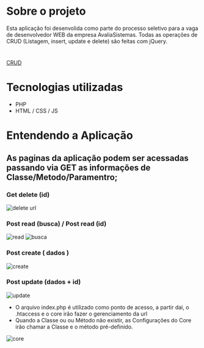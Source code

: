 
# Sobre o projeto

Esta aplicação foi desenvolida como parte do processo seletivo para a vaga de desenvolvedor WEB da empresa AvaliaSistemas. Todas as operações de CRUD (Listagem, insert, update e delete) são feitas com jQuery.

#
[CRUD](https://user-images.githubusercontent.com/81712575/184274476-97ac6b66-f736-44db-8b1c-7b34e6155e2c.mp4)


# Tecnologias utilizadas
- PHP
- HTML / CSS / JS 


# Entendendo a Aplicação
## As paginas da aplicação podem ser acessadas passando via GET as informações de Classe/Metodo/Paramentro;
### Get delete (id)
![delete url](https://user-images.githubusercontent.com/81712575/184270608-ec1a9440-f1d2-42b0-9744-fafecfee39cc.jpg)
### Post read (busca) / Post read (id)
![read](https://user-images.githubusercontent.com/81712575/184270890-9cca87b4-5911-4b4c-9e06-aecaad236cfd.jpg)
![busca](https://user-images.githubusercontent.com/81712575/184278032-eb308eac-f3e4-48e0-8198-475b3cc8cd0d.jpg)
### Post create ( dados )
![create](https://user-images.githubusercontent.com/81712575/184277270-94f931d0-a622-4c8e-a63c-920fac3859f0.jpg)
### Post update (dados + id)
![update](https://user-images.githubusercontent.com/81712575/184277577-7874c5e9-9b90-4699-ab02-a3e8fd7a075f.jpg)



- O arquivo index.php é utilizado como ponto de acesso, a partir dai, o .htaccess e o core irão fazer o gerenciamento da url
- Quando a Classe ou ou Método não existir, as Configurações do Core irão chamar a Classe e o método pré-definido.

 ![core](https://user-images.githubusercontent.com/81712575/184271194-00604da3-3090-44bc-919c-7483b786ad06.jpg)



